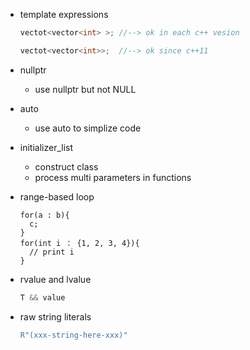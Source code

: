 + template expressions
  ```cpp
  vectot<vector<int> >; //--> ok in each c++ vesion
  
  vectot<vector<int>>;  //--> ok since c++11
  ```

+ nullptr
  + use nullptr but not NULL

+ auto
  + use auto to simplize code

+ initializer_list
  + construct class
  + process multi parameters in functions

+ range-based loop
  ```
  for(a : b){
    c;
  }
  for(int i ： {1, 2, 3, 4}){
    // print i
  }
  ```
+ rvalue and lvalue
  ```cpp
  T && value
  ```
+ raw string literals
  ```cpp
  R"(xxx-string-here-xxx)"
  ```
